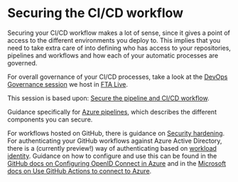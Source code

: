 # Securing the CI/CD workflow

Securing your CI/CD workflow makes a lot of sense, since it gives a point of access to the different environments you deploy to. This implies that you need to take extra care of into defining who has access to your repositories, pipelines and workflows and how each of your automatic processes are governed.

For overall governance of your CI/CD processes, take a look at the [DevOps Governance session](../part-1-ado-governance.md) we host in [FTA Live](https://fasttrack.azure.com/live/category/DevOps).

This session is based upon: [Secure the pipeline and CI/CD workflow](https://docs.microsoft.com/azure/cloud-adoption-framework/secure/best-practices/secure-devops).

Guidance specifically for [Azure pipelines](https://docs.microsoft.com/azure/devops/pipelines/security/overview?view=azure-devops), which describes the different components you can secure.

For workflows hosted on GitHub, there is guidance on [Security hardening](https://docs.github.com/en/actions/security-guides/security-hardening-for-github-actions). For authenticating your GitHub workflows against Azure Active Directory, there is a (currently preview!) way of authenticating based on [workload identity](https://docs.microsoft.com/azure/active-directory/develop/workload-identity-federation). Guidance on how to configure and use this can be found in the [GitHub docs on Configuring OpenID Connect in Azure](https://docs.github.com/en/actions/deployment/security-hardening-your-deployments/configuring-openid-connect-in-azure) and in the [Microsoft docs on Use GitHub Actions to connect to Azure](https://docs.microsoft.com/azure/developer/github/connect-from-azure?tabs=azure-portal%2Cwindows).
